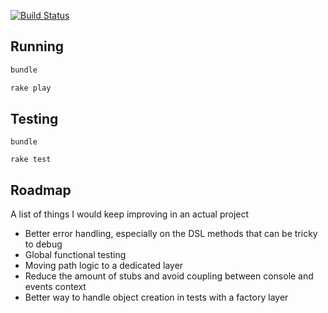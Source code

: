 [![Build Status](https://travis-ci.org/Michaelvilleneuve/ruby-test.svg?branch=master)](https://travis-ci.org/Michaelvilleneuve/ruby-test)

## Running

```bash
bundle

rake play
```

## Testing

```bash
bundle

rake test
```

## Roadmap

A list of things I would keep improving in an actual project

- Better error handling, especially on the DSL methods that can be tricky to debug
- Global functional testing
- Moving path logic to a dedicated layer
- Reduce the amount of stubs and avoid coupling between console and events context
- Better way to handle object creation in tests with a factory layer

